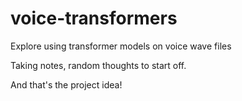 # voice-transformers
Explore using transformer models on voice wave files

Taking notes, random thoughts to start off.

And that's the project idea!
